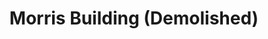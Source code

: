 ---
events:
- audio_id: sa-rwb-013
  building: Morris Building (Demolished)
  categories: morris-building-(demolished)
  description: A group of students hold a rally to support better wages and working
    conditions for non-academic Physical Plant workers on campus. The protest is organized
    by the Society of Afro American Culture and an offshoot of Students for a Democratic
    Society calling themselves "The Group."
  event_decade: '1960'
  event_id: '81'
  excerpt: A group of students hold a rally to support better wages and working conditions
    for non-academic Physical Plant workers on campus. The protest is organized by
    the Society of Afro American Culture and an offshoot of Students for a Democratic
    Society calling themselves "The Group."
  image id (orig): '0004104'
  image_caption: Morris Building
  image_id: '0004104'
  image_link: https://d.lib.ncsu.edu/collections/catalog/0004104
  redirect_from: /events/19/index.html
  start_date: 2/28/1969
  title: Student Rally
  year: '1969'
lat: '35.784734'
layout: post
lng: '-78.666626'
order: 7
permalink: places/morris-building-demolished/
place: morris-building-demolished
route:
  code: Ok
  routes:
  - distance: 200.223
    duration: 144.002
    geometry:
      coordinates:
      - - -78.666457
        - 35.784692
      - - -78.666541
        - 35.784473
      - - -78.666602
        - 35.78449
      - - -78.666625
        - 35.784434
      - - -78.66665
        - 35.784402
      - - -78.666673
        - 35.784375
      - - -78.666721
        - 35.784275
      - - -78.66673
        - 35.784249
      - - -78.666775
        - 35.784116
      - - -78.666801
        - 35.784038
      - - -78.666901
        - 35.783839
      - - -78.667021
        - 35.7836
      - - -78.667113
        - 35.783417
      - - -78.667517
        - 35.783563
      type: LineString
    legs:
    - admins:
      - iso_3166_1: US
        iso_3166_1_alpha3: USA
      distance: 200.223
      duration: 144.002
      steps:
      - distance: 31.316
        driving_side: right
        duration: 22.053
        geometry:
          coordinates:
          - - -78.666457
            - 35.784692
          - - -78.666541
            - 35.784473
          - - -78.666602
            - 35.78449
          type: LineString
        intersections:
        - admin_index: 0
          bearings:
          - 197
          duration: 17.828
          entry:
          - true
          geometry_index: 0
          is_urban: true
          location:
          - -78.666457
          - 35.784692
          mapbox_streets_v8:
            class: service
          out: 0
          weight: 17.828
        - admin_index: 0
          bearings:
          - 17
          - 289
          entry:
          - false
          - true
          geometry_index: 1
          in: 0
          is_urban: true
          location:
          - -78.666541
          - 35.784473
          mapbox_streets_v8:
            class: service
          out: 1
        maneuver:
          bearing_after: 197
          bearing_before: 0
          instruction: Walk south on the walkway.
          location:
          - -78.666457
          - 35.784692
          type: depart
        mode: walking
        name: ''
        weight: 22.053
      - distance: 129
        driving_side: right
        duration: 93.845
        geometry:
          coordinates:
          - - -78.666602
            - 35.78449
          - - -78.666625
            - 35.784434
          - - -78.66665
            - 35.784402
          - - -78.666673
            - 35.784375
          - - -78.666721
            - 35.784275
          - - -78.66673
            - 35.784249
          - - -78.666775
            - 35.784116
          - - -78.666801
            - 35.784038
          - - -78.666901
            - 35.783839
          - - -78.667021
            - 35.7836
          - - -78.667113
            - 35.783417
          type: LineString
        intersections:
        - admin_index: 0
          bearings:
          - 109
          - 200
          duration: 7.746
          entry:
          - false
          - true
          geometry_index: 2
          in: 0
          is_urban: true
          location:
          - -78.666602
          - 35.78449
          mapbox_streets_v8:
            class: service
          out: 1
          weight: 7.746
        - admin_index: 0
          bearings:
          - 26
          - 208
          duration: 14.38
          entry:
          - false
          - true
          geometry_index: 4
          in: 0
          is_urban: true
          location:
          - -78.66665
          - 35.784402
          mapbox_streets_v8:
            class: service
          out: 1
          turn_duration: 1
          turn_weight: 1
          weight: 14.38
        - admin_index: 0
          bearings:
          - 19
          - 195
          duration: 11.563
          entry:
          - false
          - true
          geometry_index: 7
          in: 0
          is_urban: true
          location:
          - -78.66673
          - 35.784249
          mapbox_streets_v8:
            class: service
          out: 1
          turn_duration: 1
          turn_weight: 1
          weight: 11.563
        - admin_index: 0
          bearings:
          - 15
          - 195
          duration: 24.239
          entry:
          - false
          - true
          geometry_index: 8
          in: 0
          is_urban: true
          location:
          - -78.666775
          - 35.784116
          mapbox_streets_v8:
            class: service
          out: 1
          turn_duration: 1
          turn_weight: 1
          weight: 24.239
        - admin_index: 0
          bearings:
          - 22
          - 202
          classes:
          - tunnel
          duration: 20.423
          entry:
          - false
          - true
          geometry_index: 10
          in: 0
          is_urban: true
          location:
          - -78.666901
          - 35.783839
          mapbox_streets_v8:
            class: service
          out: 1
          weight: 20.423
        - admin_index: 0
          bearings:
          - 22
          - 202
          entry:
          - false
          - true
          geometry_index: 11
          in: 0
          is_urban: true
          location:
          - -78.667021
          - 35.7836
          mapbox_streets_v8:
            class: service
          out: 1
        maneuver:
          bearing_after: 200
          bearing_before: 289
          instruction: Turn left onto the walkway.
          location:
          - -78.666602
          - 35.78449
          modifier: left
          type: turn
        mode: walking
        name: ''
        weight: 93.845
      - distance: 39.907
        driving_side: right
        duration: 28.103
        geometry:
          coordinates:
          - - -78.667113
            - 35.783417
          - - -78.667517
            - 35.783563
          type: LineString
        intersections:
        - admin_index: 0
          bearings:
          - 22
          - 294
          entry:
          - false
          - true
          geometry_index: 12
          in: 0
          is_urban: true
          location:
          - -78.667113
          - 35.783417
          mapbox_streets_v8:
            class: tertiary
          out: 1
          turn_weight: 5
        maneuver:
          bearing_after: 294
          bearing_before: 202
          instruction: Turn right onto East Dunn Avenue.
          location:
          - -78.667113
          - 35.783417
          modifier: right
          type: end of road
        mode: walking
        name: East Dunn Avenue
        weight: 33.103
      - distance: 0
        driving_side: right
        duration: 0
        geometry:
          coordinates:
          - - -78.667517
            - 35.783563
          - - -78.667517
            - 35.783563
          type: LineString
        intersections:
        - admin_index: 0
          bearings:
          - 114
          entry:
          - true
          geometry_index: 13
          in: 0
          location:
          - -78.667517
          - 35.783563
        maneuver:
          bearing_after: 0
          bearing_before: 294
          instruction: You have arrived at your destination.
          location:
          - -78.667517
          - 35.783563
          type: arrive
        mode: walking
        name: East Dunn Avenue
        weight: 0
      summary: East Dunn Avenue
      weight: 149.002
    weight: 149.002
    weight_name: pedestrian
  waypoints:
  - distance: 15.948
    location:
    - -78.666457
    - 35.784692
    name: ''
  - distance: 3.893
    location:
    - -78.667517
    - 35.783563
    name: East Dunn Avenue
title: Morris Building (Demolished)

---